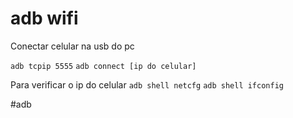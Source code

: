 # adb wifi 

Conectar celular na usb do pc

`adb tcpip 5555`
`adb connect [ip do celular]` 

Para verificar o ip do celular
`adb shell netcfg`
`adb shell ifconfig`

#adb
